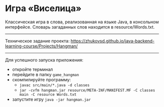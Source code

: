 # Игра «Виселица»

Классическая игра в слова, реализованная на языке Java, в консольном интерфейсе. Словарь загаданных слов находится в
resource/Words.txt.
___

Техническое задание проекта: https://zhukovsd.github.io/java-backend-learning-course/Projects/Hangman/
___

Для успешного запуска приложения:
- откройте терминал
- перейдите в папку `game_hangman`
- скомпилируйте программу:
    - `javac src/main/*.java -d classes`
    - `jar -cvfm hangman.jar resource/META-INF/MANIFEST.MF -C classes main -C resource Words.txt`
- запустите игру `java -jar hangman.jar`
